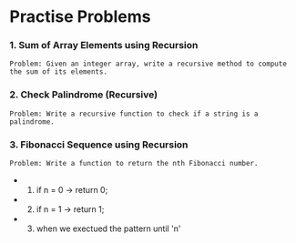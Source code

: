 # Practise Problems

### 1. Sum of Array Elements using Recursion

```
Problem: Given an integer array, write a recursive method to compute the sum of its elements.
```

### 2. Check Palindrome (Recursive)

```
Problem: Write a recursive function to check if a string is a palindrome.
```

### 3. Fibonacci Sequence using Recursion

```
Problem: Write a function to return the nth Fibonacci number.
```

- 1. if n = 0 -> return 0;
- 2. if n = 1 -> return 1;
- 3. when we exectued the pattern until 'n'

